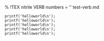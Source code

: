 % !TEX nitrile VERB numbers = ''
test-verb.md

```
printf('helloworld\n');
printf('helloworld\n');
printf('helloworld\n');
printf('helloworld\n');
printf('helloworld\n');
```
